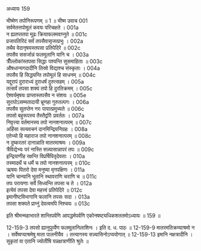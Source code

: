 अध्यायः 159

भीष्मेण तपोनिरूपणम् ॥ 1 ॥
भीष्म उवाच 	001  
सर्वमेतत्तपोमूलं कवयः परिचक्षते ।	001a  
न ह्यतप्ततपा मूढः क्रियाफलमवाप्नुते ॥	001c  
प्रजापतिरिदं सर्वं तपसैवासृजत्प्रभुः ।	002a  
तथैव वेदानृषयस्तपसा प्रतिपेदिरे ॥	002c  
तपसैव ससर्जान्नं फलमूलानि यानि च ।	003a  
त्रीँल्लोकांस्तपसा सिद्धाः पश्यन्ति सुसमाहिताः ॥	003c  
औषधान्यगदादीनि तिस्रो विद्याश्च संस्कृताः ।	004a  
तपसैव हि सिद्ध्यन्ति तपोमूलं हि साधनम् ॥	004c  
यद्दुरापं दुराराध्यं दुराधर्षं दुरुत्सहम् ।	005a  
तत्सर्वं तपसा शक्यं तपो हि दुरतिक्रमम् ।	005c  
ऐश्वर्यमृषयः प्राप्तास्तपसैव न संशयः ॥	005e  
सुरापोऽसम्मतादायी भ्रूणहा गुरुतल्पगः ।	006a  
तपसैव सुतप्तेन नरः पापात्प्रमुच्यते ॥	006c  
तपसो बहुरूपस्य तैस्तैर्द्वारैः प्रवर्ततः ।	007a  
निवृत्त्या वर्तमानस्य तपो नानशनात्परम् ॥	007c  
अहिंसा सत्यवचनं दानमिन्द्रियनिग्रहः ।	008a  
एतेभ्यो हि महाराज तपो नानशनात्परम् ॥	008c  
न दुष्करतरं दानान्नाति मातरमाश्रमः ।	009a  
त्रैविद्येभ्यः परं नास्ति सन्न्यासान्नापरं तपः ॥	009c  
इन्द्रियाणीह रक्षन्ति विप्रर्षिपितृदेवताः ।	010a  
तस्मादर्थे च धर्मे च तपो नानशनात्परम् ॥	010c  
ऋषयः पितरो देवा मनुष्या मृगपक्षिणः ।	011a  
यानि चान्यानि भूतानि स्थावराणि चराणि च ॥	011c  
तपः परायणाः सर्वे सिध्यन्ति तपसा च ते ।	012a  
इत्येवं तपसा देवा महत्त्वं प्रतिपेदिरे ॥	012c  
इमानीष्टविभागानि फलानि तपसः सदा ।	013a  
तपसा शक्यते प्राप्नुं देवत्वमपि निश्चयः ॥ 	013c  

इति श्रीमन्महाभारते शान्तिपर्वणि आपद्धर्मपर्वणि एकोनषष्ट्यधिकशततमोऽध्यायः ॥ 159 ॥

12-159-3 तपसो ह्यानुपूर्व्येण फलमूलानिलाशिनः । इति द. ध. पाठः ॥ 12-159-9 मातरमतिक्रम्याश्रमो न । सर्वेष्वप्याश्रमेषु माता पालनीयैव । तत्त्यागस्य सन्न्यासिनोऽप्ययोगात् ॥ 12-159-13 इमानि नक्षत्रादीनि । सुकृतां वा एतानि ज्योतींषि यन्नक्षत्राणीति श्रुतेः ॥
